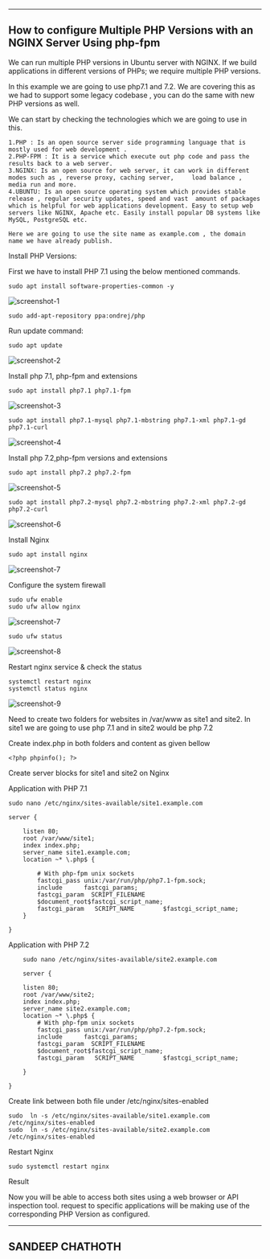 -------------------------------------------------------------------------
How to configure Multiple PHP Versions with an NGINX Server Using php-fpm
-------------------------------------------------------------------------

We can run multiple PHP versions in Ubuntu server with NGINX. If we build applications in different versions of PHPs;  we require multiple PHP versions.

In this example we are going to use php7.1 and 7.2.  We are covering this as we had to support some legacy codebase , you can do the same with new PHP versions as well.

We can start by checking the technologies which we are going to use in this.

    1.PHP : Is an open source server side programming language that is mostly used for web development .
    2.PHP-FPM : It is a service which execute out php code and pass the results back to a web server.
    3.NGINX: Is an open source for web server, it can work in different modes such as , reverse proxy, caching server,     load balance , media run and more.
    4.UBUNTU: Is an open source operating system which provides stable release , regular security updates, speed and vast  amount of packages which is helpful for web applications development. Easy to setup web servers like NGINX, Apache etc. Easily install popular DB systems like MySQL, PostgreSQL etc.

    Here we are going to use the site name as example.com , the domain name we have already publish.

Install PHP Versions:

First we have to install PHP 7.1 using the below mentioned commands.

    sudo apt install software-properties-common -y

![screenshot-1](images/phpinstall1.png)

    sudo add-apt-repository ppa:ondrej/php

Run update command:

    sudo apt update

![screenshot-2](images/apt-update.png)

Install php 7.1, php-fpm and extensions

    sudo apt install php7.1 php7.1-fpm

![screenshot-3](images/installphp7_1.png)

    sudo apt install php7.1-mysql php7.1-mbstring php7.1-xml php7.1-gd php7.1-curl

![screenshot-4](images/installphp7_1extn.png)

Install php 7.2,php-fpm versions and extensions

    sudo apt install php7.2 php7.2-fpm
    
![screenshot-5](images/php7_2.png)

    sudo apt install php7.2-mysql php7.2-mbstring php7.2-xml php7.2-gd php7.2-curl

![screenshot-6](images/installphpextn7_2.png)

Install Nginx

    sudo apt install nginx

![screenshot-7](images/nginxinstall.png)

Configure the system firewall

    sudo ufw enable 
    sudo ufw allow nginx

![screenshot-7](images/enablenginxinfirewall.png)

    sudo ufw status

![screenshot-8](images/firewallstaus.png)

Restart nginx service & check the status

    systemctl restart nginx
    systemctl status nginx

![screenshot-9](images/checknginxstatus.png)

Need to create two folders for websites in /var/www as site1 and site2. In site1 we are going to use php 7.1 and in site2 would be php 7.2

Create index.php in both folders and content as given bellow

    <?php phpinfo(); ?>

Create server blocks for site1 and site2 on Nginx

Application with PHP 7.1

    sudo nano /etc/nginx/sites-available/site1.example.com

    server {

        listen 80;
        root /var/www/site1;
        index index.php;
        server_name site1.example.com;
        location ~* \.php$ {

            # With php-fpm unix sockets
            fastcgi_pass unix:/var/run/php/php7.1-fpm.sock;
            include      fastcgi_params;
            fastcgi_param  SCRIPT_FILENAME 
            $document_root$fastcgi_script_name;
            fastcgi_param   SCRIPT_NAME        $fastcgi_script_name;
        }

    }

Application with PHP 7.2

        sudo nano /etc/nginx/sites-available/site2.example.com

        server {

        listen 80;
        root /var/www/site2;
        index index.php;
        server_name site2.example.com;
        location ~* \.php$ {
            # With php-fpm unix sockets
            fastcgi_pass unix:/var/run/php/php7.2-fpm.sock; 
            include      fastcgi_params;
            fastcgi_param  SCRIPT_FILENAME 
            $document_root$fastcgi_script_name;
            fastcgi_param   SCRIPT_NAME        $fastcgi_script_name;

        }

    }

Create link between both file under /etc/nginx/sites-enabled

    sudo  ln -s /etc/nginx/sites-available/site1.example.com /etc/nginx/sites-enabled
    sudo  ln -s /etc/nginx/sites-available/site2.example.com /etc/nginx/sites-enabled 

Restart Nginx

    sudo systemctl restart nginx

Result

Now you will be able to access both sites using a web browser or API inspection tool. request to specific applications will be making use of the corresponding PHP Version as configured.







----------------
SANDEEP CHATHOTH
----------------